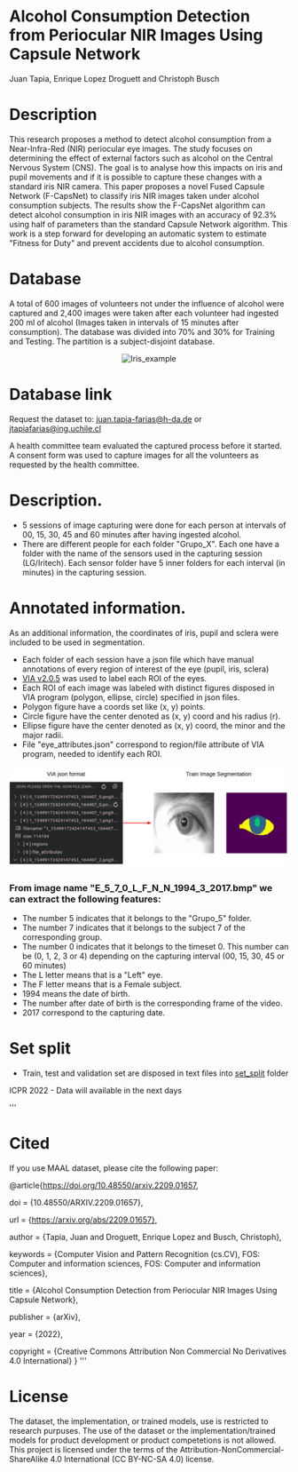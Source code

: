 # Alcohol Consumption Detection from Periocular NIR Images Using Capsule Network
Juan Tapia, Enrique Lopez Droguett and Christoph Busch

# Description
This research proposes a method to detect alcohol consumption from a Near-Infra-Red (NIR) periocular eye images. The study focuses on determining the effect of external factors such as alcohol on the Central Nervous System (CNS). The goal is to analyse how this impacts on iris and pupil movements and if it is possible to capture these changes with a standard iris NIR camera. This paper proposes a novel Fused Capsule Network (F-CapsNet) to classify iris NIR images taken under alcohol consumption subjects. The results show the F-CapsNet algorithm can detect alcohol consumption in iris NIR images with an accuracy of 92.3% using half of parameters than the standard Capsule Network algorithm. This work is a step forward for developing an automatic system to estimate "Fitness for Duty" and prevent accidents due to alcohol consumption.

# Database

A total of 600 images of volunteers not under the influence of alcohol were captured and 2,400 images were taken after each volunteer had ingested 200 ml of alcohol (Images taken in intervals of 15 minutes after consumption). The database was divided into 70\% and 30\% for Training and Testing. The partition is a subject-disjoint database.

<p align="center">
<img width="357" alt="Iris_example" src="https://user-images.githubusercontent.com/45126159/172894528-9f4d44b9-4d2d-4c9c-9f71-66dce00940bb.png">
</p>




# Database link
Request the dataset to: juan.tapia-farias@h-da.de or jtapiafarias@ing.uchile.cl

A health committee team evaluated the captured process before it started. A consent form was used to capture images for all the volunteers as requested by the health committee.

# Description.

- 5 sessions of image capturing were done for each person at intervals of 00, 15, 30, 45 and 60 minutes after having ingested alcohol.
- There are different people for each folder "Grupo_X". Each one have a folder with the name of the sensors used in the capturing session (LG/Iritech). Each sensor folder have 5 inner folders for each interval (in minutes) in the capturing session.

# Annotated information.

As an additional information, the coordinates of iris, pupil and sclera were included to be used in segmentation.

- Each folder of each session have a json file which have manual annotations of every region of interest of the eye (pupil, iris, sclera)
- [VIA v2.0.5](https://www.robots.ox.ac.uk/~vgg/software/via/) was used to label each ROI of the eyes.
- Each ROI of each image was labeled with distinct figures disposed in VIA program (polygon, ellipse, circle) specified in json files.
- Polygon figure have a coords set like (x, y) points.
- Circle figure have the center denoted as (x, y) coord and his radius (r).
- Ellipse figure have the center denoted as (x, y) coord, the minor and the major radii.
- File "eye_attributes.json" correspond to region/file attribute of VIA program, needed to identify each ROI.

![image](https://github.com/jedota/Iris_alcohol_classification/blob/main/static/seg_image.png?raw=true)

### From image name "E_5_7_0_L_F_N_N_1994_3_2017.bmp" we can extract the following features:

- The number 5 indicates that it belongs to the "Grupo_5" folder.
- The number 7 indicates that it belongs to the subject 7 of the corresponding group.
- The number 0 indicates that it belongs to the timeset 0. This number can be (0, 1, 2, 3 or 4) depending on the capturing interval (00, 15, 30, 45 or 60 minutes)
- The L letter means that is a "Left" eye.
- The F letter means that is a Female subject.
- 1994 means the date of birth.
- The number after date of birth is the corresponding frame of the video.
- 2017 correspond to the capturing date.


# Set split
- Train, test and validation set are disposed in text files into [set_split](https://github.com/Choapinus/alcohol-db/tree/master/set_split) folder

</p>
ICPR 2022 - Data will available in the next days

'''
# Cited
If you use MAAL dataset, please cite the following paper:

@article{https://doi.org/10.48550/arxiv.2209.01657,

  doi = {10.48550/ARXIV.2209.01657},
  
  url = {https://arxiv.org/abs/2209.01657},
  
  author = {Tapia, Juan and Droguett, Enrique Lopez and Busch, Christoph},
  
  keywords = {Computer Vision and Pattern Recognition (cs.CV), FOS: Computer and information sciences, FOS: Computer and information sciences},
  
  title = {Alcohol Consumption Detection from Periocular NIR Images Using Capsule Network},
  
  publisher = {arXiv},
  
  year = {2022},
  
  copyright = {Creative Commons Attribution Non Commercial No Derivatives 4.0 International}
}
'''


# License

The dataset, the implementation, or trained models, use is restricted to research purpuses. The use of the dataset or the implementation/trained models for product development or product competetions is not allowed. This project is licensed under the terms of the Attribution-NonCommercial-ShareAlike 4.0 International (CC BY-NC-SA 4.0) license.
